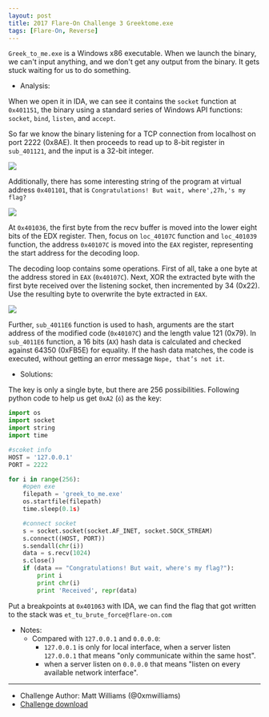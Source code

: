 ```yaml
---
layout: post
title: 2017 Flare-On Challenge 3 Greektome.exe
tags: [Flare-On, Reverse]
---
```


`Greek_to_me.exe` is a Windows x86 executable. When we launch the binary, we can't input anything, and we don't get any output from the binary. It gets stuck waiting for us to do something. 

* Analysis:

When we open it in IDA, we can see it contains the `socket` function at `0x401151`, the binary using a standard series of Windows API functions: `socket`, `bind`, `listen`, and `accept`. 

So far we know the binary listening for a TCP connection from localhost on port 2222 (0x8AE). It then proceeds to read up to 8-bit register in `sub_401121`, and the input is a 32-bit integer. 

![](https://i.imgur.com/szZCmXr.png)

Additionally, there has some interesting string of the program at virtual address `0x401101`, that is `Congratulations! But wait, where',27h,'s my flag?`

![](https://i.imgur.com/fSeXBij.png)

At `0x401036`, the first byte from the recv buffer is moved into the lower eight bits of the EDX register. Then, focus on `loc_40107C` function and `loc_401039` function, the address `0x40107C` is moved into the `EAX` register, representing the start address for the decoding loop. 

The decoding loop contains some operations. First of all, take a one byte at the address stored in `EAX` (`0x40107C`). Next, XOR the extracted byte with the first byte received over the listening socket, then incremented by 34 (0x22). Use the resulting byte to overwrite the byte extracted in `EAX`.

![](https://i.imgur.com/tx8jK96.png)

Further, `sub_4011E6` function is used to hash, arguments are the start address of the modified code (`0x40107C`) and the length value 121 (0x79). In `sub_4011E6` function, a 16 bits (`AX`) hash data is calculated and checked against 64350 (0xFB5E) for equality. If the hash data matches, the code is executed, without getting an error message `Nope, that’s not it`.

* Solutions:
 
The key is only a single byte, but there are 256 possibilities. Following python code to help us get `0xA2` (`ó`) as the key:

```python
import os 
import socket
import string
import time

#scoket info
HOST = '127.0.0.1'    
PORT = 2222              

for i in range(256):
	#open exe
	filepath = 'greek_to_me.exe'
	os.startfile(filepath)
	time.sleep(0.1s)

	#connect socket
	s = socket.socket(socket.AF_INET, socket.SOCK_STREAM)
	s.connect((HOST, PORT))
	s.sendall(chr(i))
	data = s.recv(1024)
	s.close()
	if (data == "Congratulations! But wait, where's my flag?"):
		print i
		print chr(i)
		print 'Received', repr(data)
```

Put a breakpoints at `0x401063` with IDA, we can find the flag that got written to the stack was `et_tu_brute_force@flare-on.com`

* Notes:
    * Compared with `127.0.0.1` and `0.0.0.0`: 
        * `127.0.0.1` is only for local interface, when a server listen `127.0.0.1` that means "only communicate within the same host".  
        * when a server listen on `0.0.0.0` that means "listen on every available network interface". 

- - -
* Challenge Author: Matt Williams (@0xmwilliams)
* [Challenge download](https://github.com/0x000050/CTF/blob/master/2017_Flare-On/03_Greek_to_me/greek_to_me.exe)
